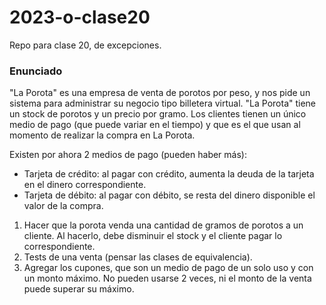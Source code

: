 # 2023-o-clase20
Repo para clase 20, de excepciones.


### Enunciado

"La Porota" es una empresa de venta de porotos por peso, y nos pide un sistema para administrar su negocio tipo billetera virtual. "La Porota" tiene un stock de porotos y un precio por gramo.
Los clientes tienen un único medio de pago (que puede variar en el tiempo) y que es el que usan al momento de realizar la compra en La Porota.

Existen por ahora 2 medios de pago (pueden haber más):

- Tarjeta de crédito: al pagar con crédito, aumenta la deuda de la tarjeta en el dinero correspondiente.
- Tarjeta de débito: al pagar con débito, se resta del dinero disponible el valor de la compra.

1. Hacer que la porota venda una cantidad de gramos de porotos a un cliente. Al hacerlo, debe disminuir el stock y el cliente pagar lo correspondiente.
2. Tests de una venta (pensar las clases de equivalencia). 
3. Agregar los cupones, que son un medio de pago de un solo uso y con un monto máximo. No pueden usarse 2 veces, ni el monto de la venta puede superar su máximo.

